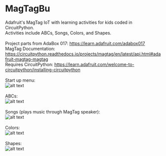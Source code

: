 # MagTagBu
Adafruit's MagTag IoT with learning activities for kids coded in CircuitPython.
<br/>Activities include ABCs, Songs, Colors, and Shapes. 
<br/>
<br/>Project parts from AdaBox 017: https://learn.adafruit.com/adabox017
<br/>MagTag Documentation: https://circuitpython.readthedocs.io/projects/magtag/en/latest/api.html#adafruit-magtag-magtag
<br/>Requires CircuitPython: https://learn.adafruit.com/welcome-to-circuitpython/installing-circuitpython
<br/><br/>
Start up menu:<br/>
![alt text](https://github.com/esjmorales/MagTagBu/blob/main/images_readme/001.jpg?raw=true)
<br/><br/>
ABCs:<br/>
![alt text](https://github.com/esjmorales/MagTagBu/blob/main/images_readme/002.jpg?raw=true)
<br/><br/>
Songs (plays music through MagTag speaker):<br/>
![alt text](https://github.com/esjmorales/MagTagBu/blob/main/images_readme/003.jpg?raw=true)
<br/><br/>
Colors:<br/>
![alt text](https://github.com/esjmorales/MagTagBu/blob/main/images_readme/004.jpg?raw=true)
<br/><br/>
Shapes:<br/>
![alt text](https://github.com/esjmorales/MagTagBu/blob/main/images_readme/005.jpg?raw=true)
